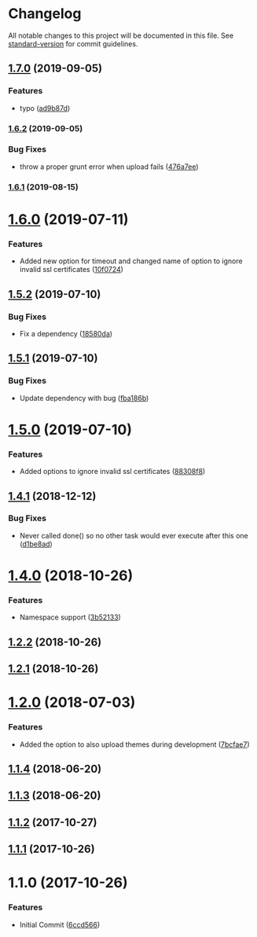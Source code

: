 # Changelog

All notable changes to this project will be documented in this file. See [standard-version](https://github.com/conventional-changelog/standard-version) for commit guidelines.

## [1.7.0](https://github.com/CognosExt/grunt-cognos-ext-upload/compare/v1.6.2...v1.7.0) (2019-09-05)


### Features

* typo ([ad9b87d](https://github.com/CognosExt/grunt-cognos-ext-upload/commit/ad9b87d))

### [1.6.2](https://github.com/CognosExt/grunt-cognos-ext-upload/compare/v1.6.1...v1.6.2) (2019-09-05)


### Bug Fixes

* throw a proper grunt error when upload fails ([476a7ee](https://github.com/CognosExt/grunt-cognos-ext-upload/commit/476a7ee))

### [1.6.1](https://github.com/CognosExt/grunt-cognos-ext-upload/compare/v1.6.0...v1.6.1) (2019-08-15)

<a name="1.6.0"></a>
# [1.6.0](https://github.com/CognosExt/grunt-cognos-ext-upload/compare/v1.5.2...v1.6.0) (2019-07-11)


### Features

* Added new option for timeout and changed name of option to ignore invalid ssl certificates ([10f0724](https://github.com/CognosExt/grunt-cognos-ext-upload/commit/10f0724))



<a name="1.5.2"></a>
## [1.5.2](https://github.com/CognosExt/grunt-cognos-ext-upload/compare/v1.5.1...v1.5.2) (2019-07-10)


### Bug Fixes

* Fix a dependency ([18580da](https://github.com/CognosExt/grunt-cognos-ext-upload/commit/18580da))



<a name="1.5.1"></a>
## [1.5.1](https://github.com/CognosExt/grunt-cognos-ext-upload/compare/v1.5.0...v1.5.1) (2019-07-10)


### Bug Fixes

* Update dependency with bug ([fba186b](https://github.com/CognosExt/grunt-cognos-ext-upload/commit/fba186b))



<a name="1.5.0"></a>
# [1.5.0](https://github.com/CognosExt/grunt-cognos-ext-upload/compare/v1.4.1...v1.5.0) (2019-07-10)


### Features

* Added options to ignore invalid ssl certificates ([88308f8](https://github.com/CognosExt/grunt-cognos-ext-upload/commit/88308f8))



<a name="1.4.1"></a>
## [1.4.1](https://github.com/CognosExt/grunt-cognos-ext-upload/compare/v1.4.0...v1.4.1) (2018-12-12)


### Bug Fixes

* Never called done() so no other task would ever execute after this one ([d1be8ad](https://github.com/CognosExt/grunt-cognos-ext-upload/commit/d1be8ad))



<a name="1.4.0"></a>
# [1.4.0](https://github.com/CognosExt/grunt-cognos-ext-upload/compare/v1.2.2...v1.4.0) (2018-10-26)


### Features

* Namespace support ([3b52133](https://github.com/CognosExt/grunt-cognos-ext-upload/commit/3b52133))



<a name="1.2.2"></a>

## [1.2.2](https://github.com/CognosExt/grunt-cognos-ext-upload/compare/v1.2.1...v1.2.2) (2018-10-26)

<a name="1.2.1"></a>

## [1.2.1](https://github.com/CognosExt/grunt-cognos-ext-upload/compare/v1.2.0...v1.2.1) (2018-10-26)

<a name="1.2.0"></a>

# [1.2.0](https://github.com/CognosExt/grunt-cognos-ext-upload/compare/v1.1.4...v1.2.0) (2018-07-03)

### Features

- Added the option to also upload themes during development ([7bcfae7](https://github.com/CognosExt/grunt-cognos-ext-upload/commit/7bcfae7))

<a name="1.1.4"></a>

## [1.1.4](https://github.com/CognosExt/grunt-cognos-ext-upload/compare/v1.1.3...v1.1.4) (2018-06-20)

<a name="1.1.3"></a>

## [1.1.3](https://github.com/CognosExt/grunt-cognos-ext-upload/compare/v1.1.2...v1.1.3) (2018-06-20)

<a name="1.1.2"></a>

## [1.1.2](https://github.com/CognosExt/grunt-cognos-ext-upload/compare/v1.1.1...v1.1.2) (2017-10-27)

<a name="1.1.1"></a>

## [1.1.1](https://github.com/CognosExt/grunt-cognos-ext-upload/compare/v1.1.0...v1.1.1) (2017-10-26)

<a name="1.1.0"></a>

# 1.1.0 (2017-10-26)

### Features

- Initial Commit ([6ccd566](https://github.com/CognosExt/grunt-cognos-ext-upload/commit/6ccd566))
